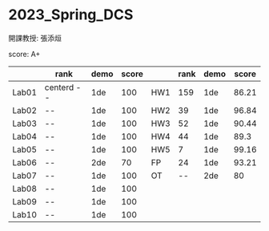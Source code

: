 # 2023_Spring_DCS
開課教授: 張添烜

score: A+

|  | rank | demo | score |  | rank | demo | score |
| ---  | ---| --- | --- |---  | ---| --- | --- |
| Lab01 |centerd -- |1de| 100 | HW1 | 159 |1de| 86.21 |
| Lab02 | -- |1de| 100 | HW2 |  39 |1de| 96.84 |
| Lab03 | -- |1de| 100 | HW3 |  52 |1de| 90.44 |
| Lab04 | -- |1de| 100 | HW4 |  44 |1de|  89.3 |
| Lab05 | -- |1de| 100 | HW5 |   7 |1de| 99.16 |
| Lab06 | -- |2de|  70 |  FP |  24 |1de| 93.21 |
| Lab07 | -- |1de| 100 |  OT | -- |2de|   80 |
| Lab08 | -- |1de| 100 |
| Lab09 | -- |1de| 100 |
| Lab10 | -- |1de| 100 |

